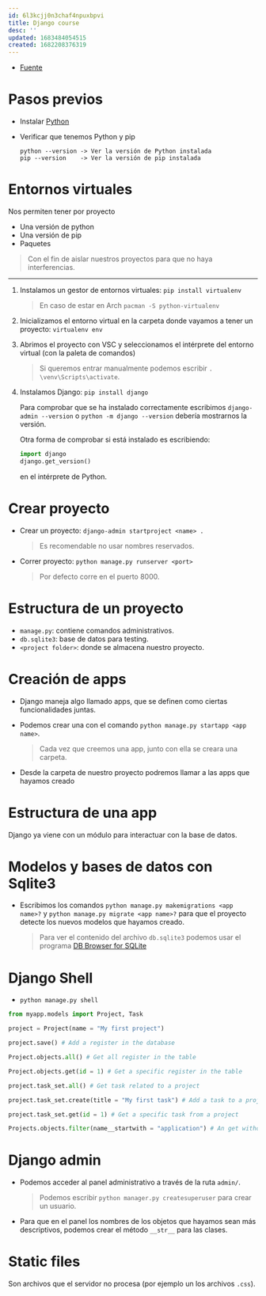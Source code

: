```yaml
---
id: 6l3kcjj0n3chaf4npuxbpvi
title: Django course
desc: ''
updated: 1683484054515
created: 1682208376319
---
```


- [Fuente](https://www.youtube.com/watch?v=T1intZyhXDU)

# Pasos previos

- Instalar [Python](https://www.python.org/downloads/)
- Verificar que tenemos Python y pip

    ```
    python --version -> Ver la versión de Python instalada
    pip --version    -> Ver la versión de pip instalada
    ```

# Entornos virtuales

Nos permiten tener por proyecto

- Una versión de python
- Una versión de pip
- Paquetes

> Con el fin de aislar nuestros proyectos para que no haya interferencias.

---

1. Instalamos un gestor de entornos virtuales: `pip install virtualenv`

    > En caso de estar en Arch `pacman -S python-virtualenv`

2. Inicializamos el entorno virtual en la carpeta donde vayamos a tener un proyecto: `virtualenv env`

3. Abrimos el proyecto con VSC y seleccionamos el intérprete del entorno virtual (con la paleta de comandos)

    > Si queremos entrar manualmente podemos escribir `. \venv\Scripts\activate`.

4. Instalamos Django:  `pip install django`

    Para comprobar que se ha instalado correctamente escribimos `django-admin --version` o `python -m django --version` debería mostrarnos la versión.

    Otra forma de comprobar si está instalado es escribiendo:

    ```python
    import django
    django.get_version()
    ```

    en el intérprete de Python.

# Crear proyecto

- Crear un proyecto: `django-admin startproject <name> .`

    > Es recomendable no usar nombres reservados.

- Correr proyecto: `python manage.py runserver <port>`

    > Por defecto corre en el puerto 8000.

# Estructura de un proyecto

- `manage.py`: contiene comandos administrativos.
- `db.sqlite3`: base de datos para testing.
- `<project folder>`: donde se almacena nuestro proyecto.

# Creación de apps

- Django maneja algo llamado apps, que se definen como ciertas funcionalidades juntas.

- Podemos crear una con el comando `python manage.py startapp <app name>`.

    > Cada vez que creemos una app, junto con ella se creara una carpeta.

- Desde la carpeta de nuestro proyecto podremos llamar a las apps que hayamos creado

# Estructura de una app

Django ya viene con un módulo para interactuar con la base de datos.

# Modelos y bases de datos con Sqlite3

-  Escribimos los comandos `python manage.py makemigrations <app name>?` y `python manage.py migrate <app name>?` para que el proyecto detecte los nuevos modelos que hayamos creado.

    > Para ver el contenido del archivo `db.sqlite3` podemos usar el programa [DB Browser for SQLite](https://sqlitebrowser.org/dl/)

# Django Shell

- `python manage.py shell`

```python
from myapp.models import Project, Task

project = Project(name = "My first project")

project.save() # Add a register in the database

Project.objects.all() # Get all register in the table

Project.objects.get(id = 1) # Get a specific register in the table

project.task_set.all() # Get task related to a project

project.task_set.create(title = "My first task") # Add a task to a project (through its foreign key)

project.task_set.get(id = 1) # Get a specific task from a project

Projects.objects.filter(name__startwith = "application") # An get without an error
```

# Django admin

- Podemos acceder al panel administrativo a través de la ruta `admin/`.

    > Podemos escribir `python manager.py createsuperuser` para crear un usuario.

- Para que en el panel los nombres de los objetos que hayamos sean más descriptivos, podemos crear el método `__str__` para las clases.

# Static files

Son archivos que el servidor no procesa (por ejemplo un los archivos `.css`).